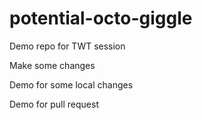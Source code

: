 # potential-octo-giggle

Demo repo for TWT session

Make some changes

Demo for some local changes

Demo for pull request
